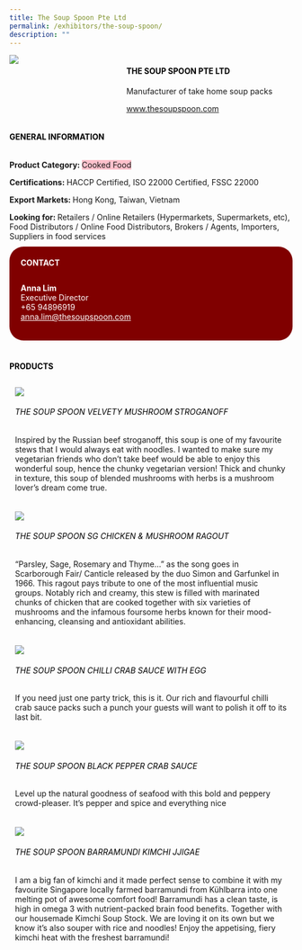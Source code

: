 ```yaml
---
title: The Soup Spoon Pte Ltd
permalink: /exhibitors/the-soup-spoon/
description: ""
---
```

<head>
	<div class="flex-paragraph">
		<!--hi there! this is a comment and will provide you with instructional guides-->
		<!--insert booth number here!-->
		<p style="text-transform: uppercase"></p></div>
			<div class="flex-container" style="display: flex; flex-wrap: wrap;">
				<!--insert DOWNLOAD link of company logo between the " marks!-->
			<div class="card sgds" style="flex: 1 1 40%; display: block;"><img src="https://drive.google.com/uc?id=1v1zIJy6qWIhJ7itG5nRpSZzN5jNLRipO&export=download"></div>
	<div class="card-sgds" style="flex: 1 1 58%; display: block; margin-left: 3px">
		<h4 style="text-transform: uppercase; color: black;"><!--insert the exhibitor's name between the <b> tags here--><b>The Soup Spoon Pte Ltd</b></h4><!--insert the exhibitor's description between the <p> tags here-->
		<p>Manufacturer of take home soup packs</p>
		<!--insert the exhibitor's website link, making sure there is "https:// www." present please. make sure the entire https link goes in between the " marks-->
		<p><a href="https://www.thesoupspoon.com" target="_blank"><!--insert the www website link here (no need for https)-->www.thesoupspoon.com</a></p>
	</div>
</div>
</head>

<body>
	<h4 style="text-transform: uppercase; color: black;"><b>General Information</b></h4>
		<div class="flex-container" style="display: flex; flex-wrap: wrap;">
			<div class="card sgds" style="flex: 1 1 65%; display: block; align-self: stretch">
			<div class="flex-paragraph">
			<p><b>Product Category: </b><span style=" background-color: pink; border-radius: 10 px;"><!--insert the exhibitor's pdt cat between the <p> tags here-->Cooked Food</span></p> 
				<p><b>Certifications: </b><!--insert all the exhibitor's certifications between the </b> and </p> here-->HACCP Certified, ISO 22000 Certified, FSSC 22000</p>
			<p><b>Export Markets: </b><!--insert all the exhibitor's export markets between the </b> and </p> here-->Hong Kong, Taiwan, Vietnam</p>
			<p style="margin-bottom: 10px;"><b>Looking for: </b><!--insert all the exhibitor's potential business partners between the </b> and </p> here-->Retailers / Online Retailers (Hypermarkets, Supermarkets, etc), Food Distributors / Online Food Distributors, Brokers / Agents, Importers, Suppliers in food services</p>
			</div>
		</div>
		<div class="card sgds" style="flex: 1 1 35%; padding: 10px; display: block; background-color: maroon; border-radius: 25px; align-self: center;">
		<h4 style="color: white; margin-top: 10px; margin-left: 10px;">CONTACT</h4>
		<div class="flex-paragraph">
			<!--replace with exhibitor's: -->
			<p style="padding: 10px; color: white;"><b><!-- POC name-->Anna Lim</b><br><!-- designation-->Executive Director<br><!--contact number-->+65 94896919<br><!-- for linking purposes, insert their email after "mailto:"...--><a href="mailto:anna.lim@thesoupspoon.com" style="color: white;"><!--...and also include the display email before </a> here-->anna.lim@thesoupspoon.com</a></p>
		</div>
			</div>
		</div>
	<br>
		<h4 style="text-transform: uppercase; color: black;"><b>products</b></h4>
<div style="display: flex; flex-wrap: wrap;">
  <div class="card sgds" style="flex: 1 1 47%; margin: 10px; display: block;"><!--insert the exhibitor's DOWNLOAD image for product between the " marks here-->
	<div class="flex-image" style="display: block;"><img src="https://drive.google.com/uc?id=1iVNpFyzp7jzeGE0AfHV3xltLYvSvaUQd&export=download"></div>
	<div class="flex-paragraph">
		<h6 style="text-transform: uppercase; color: black;"><!--insert product name before </h6> and product description after <p>-->The Soup Spoon Velvety Mushroom Stroganoff</h6>
		<p>Inspired by the Russian beef stroganoff, this soup is one of my favourite stews that I would always eat with noodles. I wanted to make sure my vegetarian friends who don’t take beef would be able to enjoy this wonderful soup, hence the chunky vegetarian version! Thick and chunky in texture, this soup of blended mushrooms with herbs is a mushroom lover’s dream come true.</p></div>
	</div>
		<div class="card sgds" style="flex: 1 1 47%; margin: 10px; display: block;">
		<div class="flex-image" style="display: block;"><img src="https://drive.google.com/uc?id=1MvQrWxZt8suIy1V5efLmpvM6oY-bJwYd&export=download"></div>
	<div class="flex-paragraph">
		<h6 style="text-transform: uppercase; color: black;">The Soup Spoon SG Chicken & Mushroom Ragout</h6>
		<p>“Parsley, Sage, Rosemary and Thyme…” as the song goes in Scarborough Fair/ Canticle released by the duo Simon and Garfunkel in 1966. This ragout pays tribute to one of the most influential music groups. Notably rich and creamy, this stew is filled with marinated chunks of chicken that are cooked together with six varieties of mushrooms and the infamous foursome herbs known for their mood-enhancing, cleansing and antioxidant abilities.</p></div>
	</div>
		<div class="card sgds" style="flex: 1 1 47%; margin: 10px; display: block;">
		<div class="flex-image" style="display: block;"><img src="https://drive.google.com/uc?id=1mk1tRxCxFrQ3wDad_Bt40orSI1b6bYR8&export=download"></div>
	<div class="flex-paragraph">
		<h6 style="text-transform: uppercase; color: black;">The Soup Spoon Chilli Crab Sauce with Egg</h6>
		<p>If you need just one party trick, this is it. Our rich and flavourful chilli crab sauce packs such a punch your guests will want to polish it off to its last bit.</p></div>
		</div>
		<div class="card sgds" style="flex: 1 1 47%; margin: 10px; display: block;">
		<div class="flex-image" style="display: block;"><img src="https://drive.google.com/uc?id=1NRm3ka9LbU0eYysd06K5mFq3GK0_eLJk&export=download"></div>
	<div class="flex-paragraph">
		<h6 style="text-transform: uppercase; color: black;">The Soup Spoon Black Pepper Crab Sauce</h6>
		<p>Level up the natural goodness of seafood with this bold and peppery crowd-pleaser. It’s pepper and spice and everything nice</p></div>
	</div>
		<div class="card sgds" style="flex: 1 1 47%; margin: 10px; display: block;">
		<div class="flex-image" style="display: block;"><img src="https://drive.google.com/uc?id=1_axxy6redu_g173MgcWNFgyW1Qd5664l&export=download"></div>
	<div class="flex-paragraph">
		<h6 style="text-transform: uppercase; color: black;">The Soup Spoon Barramundi Kimchi Jjigae</h6>
		<p>I am a big fan of kimchi and it made perfect sense to combine it with my favourite Singapore locally farmed barramundi from Kühlbarra into one melting pot of awesome comfort food! Barramundi has a clean taste, is high in omega 3 with nutrient-packed brain food benefits. Together with our housemade Kimchi Soup Stock. We are loving it on its own but we know it’s also souper with rice and noodles! Enjoy the appetising, fiery kimchi heat with the freshest barramundi!</p></div>
	</div>
	<!--don't delete these 2 tags. double check how the layout looks on the right too and lemme know if there are any problems! thank u so much for ur hardwork!-->
	</div>
</body>